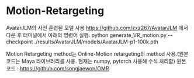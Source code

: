 # Motion-Retargeting
AvatarJLM의 사전 훈련된 모델 사용
https://github.com/zxz267/AvatarJLM 에서 다운 후
터미널에서 아래의 명령어 실행.
python generate_VR_motion.py --checkpoint ./results/AvatarJLM/models/AvatarJLM-p1-100k.pth

Motion Retargeting method는 Online-Motion retargeting의 method 사용.(원본 코드는 Maya 라이브러리를 사용. 현재는 numpy, pytorch 사용해 수식 처리함)
원본 코드 : https://github.com/songjaewon/OMR
